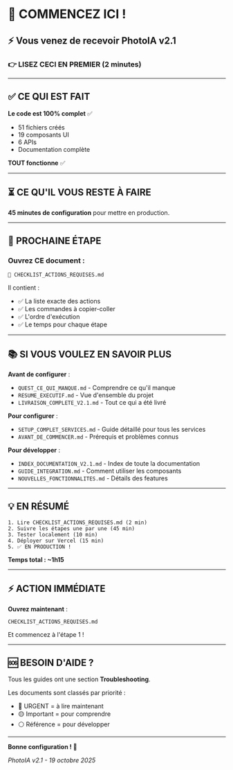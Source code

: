 # 🚀 COMMENCEZ ICI !

## ⚡ Vous venez de recevoir PhotoIA v2.1

### 👉 LISEZ CECI EN PREMIER (2 minutes)

---

## ✅ CE QUI EST FAIT

**Le code est 100% complet** ✅
- 51 fichiers créés
- 19 composants UI
- 6 APIs
- Documentation complète

**TOUT fonctionne** ✅

---

## ⏳ CE QU'IL VOUS RESTE À FAIRE

**45 minutes de configuration** pour mettre en production.

---

## 🎯 PROCHAINE ÉTAPE

### Ouvrez CE document :

```
📄 CHECKLIST_ACTIONS_REQUISES.md
```

Il contient :
- ✅ La liste exacte des actions
- ✅ Les commandes à copier-coller
- ✅ L'ordre d'exécution
- ✅ Le temps pour chaque étape

---

## 📚 SI VOUS VOULEZ EN SAVOIR PLUS

**Avant de configurer** :
- `QUEST_CE_QUI_MANQUE.md` - Comprendre ce qu'il manque
- `RESUME_EXECUTIF.md` - Vue d'ensemble du projet
- `LIVRAISON_COMPLETE_V2.1.md` - Tout ce qui a été livré

**Pour configurer** :
- `SETUP_COMPLET_SERVICES.md` - Guide détaillé pour tous les services
- `AVANT_DE_COMMENCER.md` - Prérequis et problèmes connus

**Pour développer** :
- `INDEX_DOCUMENTATION_V2.1.md` - Index de toute la documentation
- `GUIDE_INTEGRATION.md` - Comment utiliser les composants
- `NOUVELLES_FONCTIONNALITES.md` - Détails des features

---

## 💡 EN RÉSUMÉ

```
1. Lire CHECKLIST_ACTIONS_REQUISES.md (2 min)
2. Suivre les étapes une par une (45 min)
3. Tester localement (10 min)
4. Déployer sur Vercel (15 min)
5. ✅ EN PRODUCTION !
```

**Temps total : ~1h15**

---

## ⚡ ACTION IMMÉDIATE

**Ouvrez maintenant** :
```
CHECKLIST_ACTIONS_REQUISES.md
```

Et commencez à l'étape 1 !

---

## 🆘 BESOIN D'AIDE ?

Tous les guides ont une section **Troubleshooting**.

Les documents sont classés par priorité :
- 🔴 URGENT = à lire maintenant
- 🟡 Important = pour comprendre
- ⚪ Référence = pour développer

---

**Bonne configuration ! 🚀**

*PhotoIA v2.1 - 19 octobre 2025*
